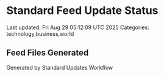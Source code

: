 # Standard Feed Update Status
Last updated: Fri Aug 29 05:12:09 UTC 2025
Categories: technology,business,world

## Feed Files Generated

Generated by Standard Updates Workflow
